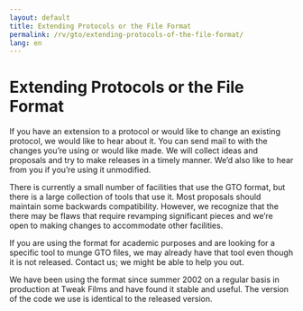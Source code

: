 ```yaml
---
layout: default
title: Extending Protocols or the File Format
permalink: /rv/gto/extending-protocols-of-the-file-format/
lang: en
---
```


# Extending Protocols or the File Format

If you have an extension to a protocol or would like to change an existing protocol, we would like to hear about it. You can send mail to with the changes you’re using or would like made. We will collect ideas and proposals and try to make releases in a timely manner. We’d also like to hear from you if you’re using it unmodified.

There is currently a small number of facilities that use the GTO format, but there is a large collection of tools that use it. Most proposals should maintain some backwards compatibility. However, we recognize that the there may be flaws that require revamping significant pieces and we’re open to making changes to accommodate other facilities.

If you are using the format for academic purposes and are looking for a specific tool to munge GTO files, we may already have that tool even though it is not released. Contact us; we might be able to help you out.

We have been using the format since summer 2002 on a regular basis in production at Tweak Films and have found it stable and useful. The version of the code we use is identical to the released version.
